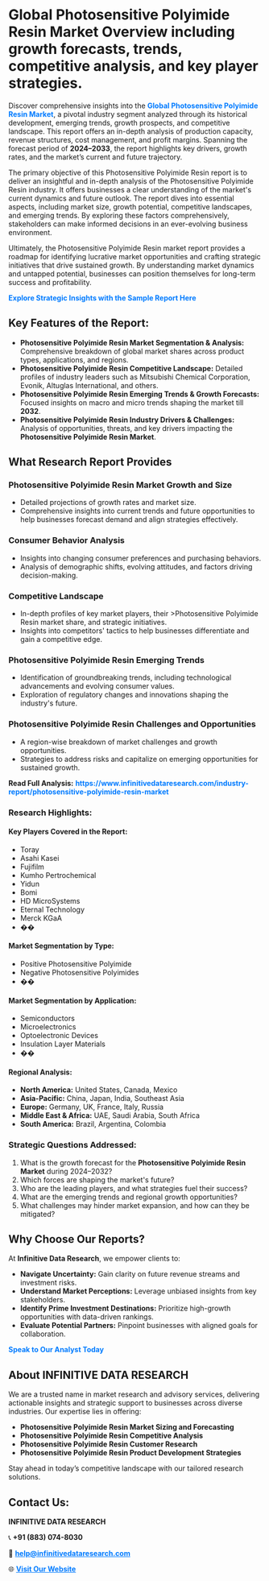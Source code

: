 <h1>Global Photosensitive Polyimide Resin Market Overview including growth forecasts, trends, competitive analysis, and key player strategies.</h1>
<p>
Discover comprehensive insights into the 
<a href="https://www.infinitivedataresearch.com/industry-report/photosensitive-polyimide-resin-market" rel="dofollow" style="color: #007BFF; text-decoration: none;"><strong>Global Photosensitive Polyimide Resin Market</strong></a>, a pivotal industry segment analyzed through its historical development, emerging trends, growth prospects, and competitive landscape. This report offers an in-depth analysis of production capacity, revenue structures, cost management, and profit margins. Spanning the forecast period of <strong>2024–2033</strong>, the report highlights key drivers, growth rates, and the market’s current and future trajectory.
</p>
<p>
The primary objective of this Photosensitive Polyimide Resin report is to deliver an insightful and in-depth analysis of the Photosensitive Polyimide Resin industry. It offers businesses a clear understanding of the market's current dynamics and future outlook. The report dives into essential aspects, including market size, growth potential, competitive landscapes, and emerging trends. By exploring these factors comprehensively, stakeholders can make informed decisions in an ever-evolving business environment.
</p>
<p>
Ultimately, the Photosensitive Polyimide Resin market report provides a roadmap for identifying lucrative market opportunities and crafting strategic initiatives that drive sustained growth. By understanding market dynamics and untapped potential, businesses can position themselves for long-term success and profitability.
</p>
<p>
<a href="https://www.infinitivedataresearch.com/request-sample/reportId=109846" style="color: #007BFF; text-decoration: none;"><strong>Explore Strategic Insights with the Sample Report Here</strong></a>
</p>

<h2>Key Features of the Report:</h2>
<ul>
<li><strong>Photosensitive Polyimide Resin Market Segmentation & Analysis:</strong> Comprehensive breakdown of global market shares across product types, applications, and regions.</li>
<li><strong>Photosensitive Polyimide Resin Competitive Landscape:</strong> Detailed profiles of industry leaders such as Mitsubishi Chemical Corporation, Evonik, Altuglas International, and others.</li>
<li><strong>Photosensitive Polyimide Resin Emerging Trends & Growth Forecasts:</strong> Focused insights on macro and micro trends shaping the market till <strong>2032</strong>.</li>
<li><strong>Photosensitive Polyimide Resin Industry Drivers & Challenges:</strong> Analysis of opportunities, threats, and key drivers impacting the <strong>Photosensitive Polyimide Resin Market</strong>.</li>
</ul>

<h2>What Research Report Provides</h2>
<h3>Photosensitive Polyimide Resin Market Growth and Size</h3>
<ul>
<li>Detailed projections of growth rates and market size.</li>
<li>Comprehensive insights into current trends and future opportunities to help businesses forecast demand and align strategies effectively.</li>
</ul>

<h3>Consumer Behavior Analysis</h3>
<ul>
<li>Insights into changing consumer preferences and purchasing behaviors.</li>
<li>Analysis of demographic shifts, evolving attitudes, and factors driving decision-making.</li>
</ul>

<h3>Competitive Landscape</h3>
<ul>
<li>In-depth profiles of key market players, their >Photosensitive Polyimide Resin market share, and strategic initiatives.</li>
<li>Insights into competitors' tactics to help businesses differentiate and gain a competitive edge.</li>
</ul>

<h3>Photosensitive Polyimide Resin Emerging Trends</h3>
<ul>
<li>Identification of groundbreaking trends, including technological advancements and evolving consumer values.</li>
<li>Exploration of regulatory changes and innovations shaping the industry's future.</li>
</ul>

<h3>Photosensitive Polyimide Resin Challenges and Opportunities</h3>
<ul>
<li>A region-wise breakdown of market challenges and growth opportunities.</li>
<li>Strategies to address risks and capitalize on emerging opportunities for sustained growth.</li>
</ul>
<p><strong>Read Full Analysis:</strong> <a href="https://www.infinitivedataresearch.com/industry-report/photosensitive-polyimide-resin-market" rel="dofollow" style="color: #007BFF; text-decoration: none;"><strong>https://www.infinitivedataresearch.com/industry-report/photosensitive-polyimide-resin-market</strong></a></p>
<h3>Research Highlights:</h3>
<h4>Key Players Covered in the Report:</h4>
<ul><li>Toray</li><li>Asahi Kasei</li><li>Fujifilm</li><li>Kumho Pertrochemical</li><li>Yidun</li><li>Bomi</li><li>HD MicroSystems</li><li>Eternal Technology</li><li>Merck KGaA</li><li>��</li></ul>
<h4>Market Segmentation by Type:</h4>
<ul><li>Positive Photosensitive Polyimide</li><li>Negative Photosensitive Polyimides</li><li>��</li></ul>
<h4>Market Segmentation by Application:</h4>
<ul><li>Semiconductors</li><li>Microelectronics</li><li>Optoelectronic Devices</li><li>Insulation Layer Materials</li><li>��</li></ul>

<h4>Regional Analysis:</h4>
<ul>
<li><strong>North America:</strong> United States, Canada, Mexico</li>
<li><strong>Asia-Pacific:</strong> China, Japan, India, Southeast Asia</li>
<li><strong>Europe:</strong> Germany, UK, France, Italy, Russia</li>
<li><strong>Middle East & Africa:</strong> UAE, Saudi Arabia, South Africa</li>
<li><strong>South America:</strong> Brazil, Argentina, Colombia</li>
</ul>

<h3>Strategic Questions Addressed:</h3>
<ol>
<li>What is the growth forecast for the <strong>Photosensitive Polyimide Resin Market</strong> during 2024–2032?</li>
<li>Which forces are shaping the market's future?</li>
<li>Who are the leading players, and what strategies fuel their success?</li>
<li>What are the emerging trends and regional growth opportunities?</li>
<li>What challenges may hinder market expansion, and how can they be mitigated?</li>
</ol>

<h2>Why Choose Our Reports?</h2>
<p>At <strong>Infinitive Data Research</strong>, we empower clients to:</p>
<ul>
<li><strong>Navigate Uncertainty:</strong> Gain clarity on future revenue streams and investment risks.</li>
<li><strong>Understand Market Perceptions:</strong> Leverage unbiased insights from key stakeholders.</li>
<li><strong>Identify Prime Investment Destinations:</strong> Prioritize high-growth opportunities with data-driven rankings.</li>
<li><strong>Evaluate Potential Partners:</strong> Pinpoint businesses with aligned goals for collaboration.</li>
</ul>
<p><a href="https://www.infinitivedataresearch.com/industry-report/photosensitive-polyimide-resin-market" rel="dofollow" style="color: #007BFF; text-decoration: none;"><strong>Speak to Our Analyst Today</strong></a></p>

<h2>About INFINITIVE DATA RESEARCH</h2>
<p>We are a trusted name in market research and advisory services, delivering actionable insights and strategic support to businesses across diverse industries. Our expertise lies in offering:</p>
<ul>
<li><strong>Photosensitive Polyimide Resin Market Sizing and Forecasting</strong></li>
<li><strong>Photosensitive Polyimide Resin Competitive Analysis</strong></li>
<li><strong>Photosensitive Polyimide Resin Customer Research</strong></li>
<li><strong>Photosensitive Polyimide Resin Product Development Strategies</strong></li>
</ul>
<p>Stay ahead in today’s competitive landscape with our tailored research solutions.</p>

<h2>Contact Us:</h2>
<p><strong>INFINITIVE DATA RESEARCH</strong></p>
<p>📞 <strong>+91 (883) 074-8030</strong></p>
<p>📧 <strong><a href="mailto:help@infinitivedataresearch.com" style="color: #007BFF;">help@infinitivedataresearch.com</a></strong></p>
<p>🌐 <strong><a href="https://www.infinitivedataresearch.com" rel="dofollow" style="color: #007BFF;">Visit Our Website</a></strong></p>
